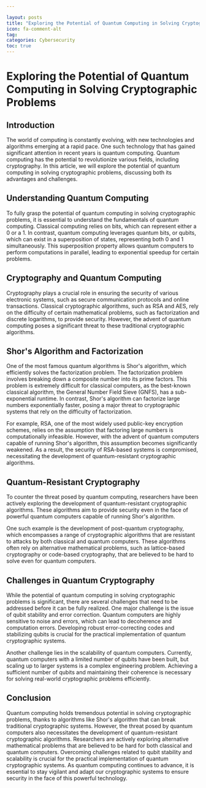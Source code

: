 ```yaml
---

layout: posts
title: "Exploring the Potential of Quantum Computing in Solving Cryptographic Problems"
icon: fa-comment-alt
tag:      
categories: Cybersecurity
toc: true
---
```




# Exploring the Potential of Quantum Computing in Solving Cryptographic Problems

## Introduction

The world of computing is constantly evolving, with new technologies and algorithms emerging at a rapid pace. One such technology that has gained significant attention in recent years is quantum computing. Quantum computing has the potential to revolutionize various fields, including cryptography. In this article, we will explore the potential of quantum computing in solving cryptographic problems, discussing both its advantages and challenges.

## Understanding Quantum Computing

To fully grasp the potential of quantum computing in solving cryptographic problems, it is essential to understand the fundamentals of quantum computing. Classical computing relies on bits, which can represent either a 0 or a 1. In contrast, quantum computing leverages quantum bits, or qubits, which can exist in a superposition of states, representing both 0 and 1 simultaneously. This superposition property allows quantum computers to perform computations in parallel, leading to exponential speedup for certain problems.

## Cryptography and Quantum Computing

Cryptography plays a crucial role in ensuring the security of various electronic systems, such as secure communication protocols and online transactions. Classical cryptographic algorithms, such as RSA and AES, rely on the difficulty of certain mathematical problems, such as factorization and discrete logarithms, to provide security. However, the advent of quantum computing poses a significant threat to these traditional cryptographic algorithms.

## Shor's Algorithm and Factorization

One of the most famous quantum algorithms is Shor's algorithm, which efficiently solves the factorization problem. The factorization problem involves breaking down a composite number into its prime factors. This problem is extremely difficult for classical computers, as the best-known classical algorithm, the General Number Field Sieve (GNFS), has a sub-exponential runtime. In contrast, Shor's algorithm can factorize large numbers exponentially faster, posing a major threat to cryptographic systems that rely on the difficulty of factorization.

For example, RSA, one of the most widely used public-key encryption schemes, relies on the assumption that factoring large numbers is computationally infeasible. However, with the advent of quantum computers capable of running Shor's algorithm, this assumption becomes significantly weakened. As a result, the security of RSA-based systems is compromised, necessitating the development of quantum-resistant cryptographic algorithms.

## Quantum-Resistant Cryptography

To counter the threat posed by quantum computing, researchers have been actively exploring the development of quantum-resistant cryptographic algorithms. These algorithms aim to provide security even in the face of powerful quantum computers capable of running Shor's algorithm.

One such example is the development of post-quantum cryptography, which encompasses a range of cryptographic algorithms that are resistant to attacks by both classical and quantum computers. These algorithms often rely on alternative mathematical problems, such as lattice-based cryptography or code-based cryptography, that are believed to be hard to solve even for quantum computers.

## Challenges in Quantum Cryptography

While the potential of quantum computing in solving cryptographic problems is significant, there are several challenges that need to be addressed before it can be fully realized. One major challenge is the issue of qubit stability and error correction. Quantum computers are highly sensitive to noise and errors, which can lead to decoherence and computation errors. Developing robust error-correcting codes and stabilizing qubits is crucial for the practical implementation of quantum cryptographic systems.

Another challenge lies in the scalability of quantum computers. Currently, quantum computers with a limited number of qubits have been built, but scaling up to larger systems is a complex engineering problem. Achieving a sufficient number of qubits and maintaining their coherence is necessary for solving real-world cryptographic problems efficiently.

## Conclusion

Quantum computing holds tremendous potential in solving cryptographic problems, thanks to algorithms like Shor's algorithm that can break traditional cryptographic systems. However, the threat posed by quantum computers also necessitates the development of quantum-resistant cryptographic algorithms. Researchers are actively exploring alternative mathematical problems that are believed to be hard for both classical and quantum computers. Overcoming challenges related to qubit stability and scalability is crucial for the practical implementation of quantum cryptographic systems. As quantum computing continues to advance, it is essential to stay vigilant and adapt our cryptographic systems to ensure security in the face of this powerful technology.
